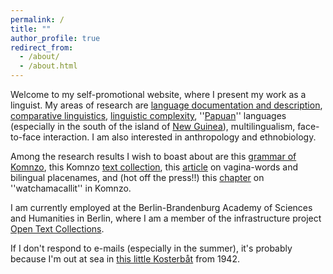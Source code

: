 ```yaml
---
permalink: /
title: ""
author_profile: true
redirect_from: 
  - /about/
  - /about.html
---
```


Welcome to my self-promotional website, where I present my work as a linguist. My areas of research are [language documentation and description](https://ifl.phil-fak.uni-koeln.de/sites/linguistik/Personen/ASW/Himmelmann/Publikationen/2006-2010/Language_documentation_What_is_it_and_what_is_it_good_for_2006a.pdf), [comparative linguistics](https://hiphilangsci.net/2018/09/05/typology/), [linguistic complexity](https://doi.org/10.1075/slcs.71), ''[Papuan](https://halmahera.hypotheses.org/747)'' languages (especially in the south of the island of [New Guinea](https://maps.app.goo.gl/r8p2hNKBiLcF46of6)), multilingualism, face-to-face interaction. I am also interested in anthropology and ethnobiology.

Among the research results I wish to boast about are this [grammar of Komnzo](https://langsci-press.org/catalog/book/212), this Komnzo [text collection](https://langsci-press.org/catalog/book/480), this [article](https://doi.org/10.1177/13670069211023158) on vagina-words and bilingual placenames, and (hot off the press!!) this [chapter](https://zenodo.org/records/15697589) on ''watchamacallit'' in Komnzo.

I am currently employed at the Berlin-Brandenburg Academy of Sciences and Humanities in Berlin, where I am a member of the infrastructure project [Open Text Collections](https://opentextcollections.github.io/).

If I don't respond to e-mails (especially in the summer), it's probably because I'm out at sea in [this little Kosterbåt](/non-menu-page/) from 1942.